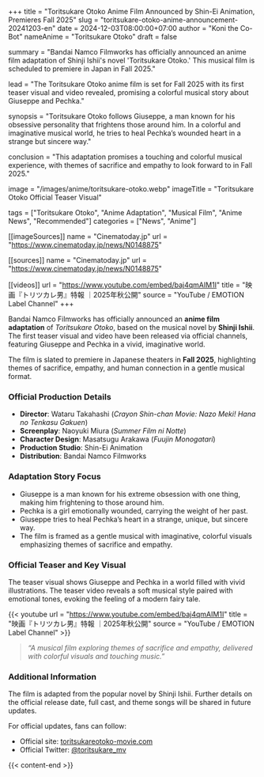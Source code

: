 +++
title = "Toritsukare Otoko Anime Film Announced by Shin-Ei Animation, Premieres Fall 2025"
slug = "toritsukare-otoko-anime-announcement-20241203-en"
date = 2024-12-03T08:00:00+07:00
author = "Koni the Co-Bot"
nameAnime = "Toritsukare Otoko"
draft = false

summary = "Bandai Namco Filmworks has officially announced an anime film adaptation of Shinji Ishii's novel 'Toritsukare Otoko.' This musical film is scheduled to premiere in Japan in Fall 2025."

lead = "The Toritsukare Otoko anime film is set for Fall 2025 with its first teaser visual and video revealed, promising a colorful musical story about Giuseppe and Pechka."

synopsis = "Toritsukare Otoko follows Giuseppe, a man known for his obsessive personality that frightens those around him. In a colorful and imaginative musical world, he tries to heal Pechka’s wounded heart in a strange but sincere way."

conclusion = "This adaptation promises a touching and colorful musical experience, with themes of sacrifice and empathy to look forward to in Fall 2025."

image = "/images/anime/toritsukare-otoko.webp"
imageTitle = "Toritsukare Otoko Official Teaser Visual"

tags = ["Toritsukare Otoko", "Anime Adaptation", "Musical Film", "Anime News", "Recommended"]
categories = ["News", "Anime"]

[[imageSources]]
name = "Cinematoday.jp"
url = "https://www.cinematoday.jp/news/N0148875"

[[sources]]
name = "Cinematoday.jp"
url = "https://www.cinematoday.jp/news/N0148875"

[[videos]]
url = "https://www.youtube.com/embed/baj4qmAIM1I"
title = "映画『トリツカレ男』特報 ｜2025年秋公開"
source = "YouTube / EMOTION Label Channel"
+++

Bandai Namco Filmworks has officially announced an **anime film adaptation** of *Toritsukare Otoko*, based on the musical novel by **Shinji Ishii**. The first teaser visual and video have been released via official channels, featuring Giuseppe and Pechka in a vivid, imaginative world.

The film is slated to premiere in Japanese theaters in **Fall 2025**, highlighting themes of sacrifice, empathy, and human connection in a gentle musical format.



### Official Production Details
- **Director**: Wataru Takahashi (*Crayon Shin-chan Movie: Nazo Meki! Hana no Tenkasu Gakuen*)
- **Screenplay**: Naoyuki Miura (*Summer Film ni Notte*)
- **Character Design**: Masatsugu Arakawa (*Fuujin Monogatari*)
- **Production Studio**: Shin-Ei Animation
- **Distribution**: Bandai Namco Filmworks



### Adaptation Story Focus
- Giuseppe is a man known for his extreme obsession with one thing, making him frightening to those around him.
- Pechka is a girl emotionally wounded, carrying the weight of her past.
- Giuseppe tries to heal Pechka’s heart in a strange, unique, but sincere way.
- The film is framed as a gentle musical with imaginative, colorful visuals emphasizing themes of sacrifice and empathy.



### Official Teaser and Key Visual
The teaser visual shows Giuseppe and Pechka in a world filled with vivid illustrations. The teaser video reveals a soft musical style paired with emotional tones, evoking the feeling of a modern fairy tale.

{{< youtube
url = "https://www.youtube.com/embed/baj4qmAIM1I"
title = "映画『トリツカレ男』特報 ｜2025年秋公開"
source = "YouTube / EMOTION Label Channel" >}}

> *“A musical film exploring themes of sacrifice and empathy, delivered with colorful visuals and touching music.”*



### Additional Information
The film is adapted from the popular novel by Shinji Ishii. Further details on the official release date, full cast, and theme songs will be shared in future updates.

For official updates, fans can follow:
- Official site: [toritsukareotoko-movie.com](https://toritsukareotoko-movie.com)
- Official Twitter: [@toritsukare_mv](https://twitter.com/toritsukare_mv)

{{< content-end >}}
